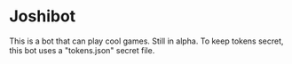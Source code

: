 # Joshibot
This is a bot that can play cool games.
Still in alpha. To keep tokens secret, this bot uses a "tokens.json" secret file.
